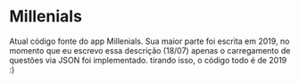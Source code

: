 # Millenials
Atual código fonte do app Millenials.
Sua maior parte foi escrita em 2019, no momento que eu escrevo essa descrição (18/07) apenas o carregamento de questões via JSON foi implementado. tirando isso, o código todo é de 2019 :)
